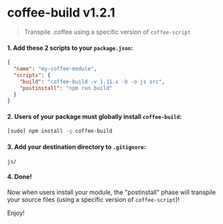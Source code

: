 
# coffee-build v1.2.1

> Transpile .coffee using a specific version of `coffee-script`

#### 1. Add these 2 scripts to your `package.json`:

```json
{
  "name": "my-coffee-module",
  "scripts": {
    "build": "coffee-build -v 1.11.x -b -o js src",
    "postinstall": "npm run build"
  }
}
```

#### 2. Users of your package must globally install `coffee-build`:

```sh
[sudo] npm install -g coffee-build
```

#### 3. Add your destination directory to `.gitignore`:

```
js/
```

#### 4. Done!

Now when users install your module, the "postinstall" phase will transpile your source files (using a specific version of `coffee-script`)!

Enjoy!
